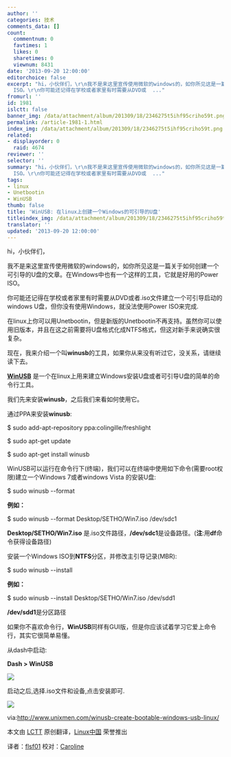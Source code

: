 ```yaml
---
author: ''
categories: 技术
comments_data: []
count:
  commentnum: 0
  favtimes: 1
  likes: 0
  sharetimes: 0
  viewnum: 8431
date: '2013-09-20 12:00:00'
editorchoice: false
excerpt: "hi，小伙伴们，\r\n我不是来这里宣传使用微软的windows的，如你所见这是一篇关于如何创建一个可引导的U盘的文章。在Windows中也有一个这样的工具，它就是好用的Power
  ISO。\r\n你可能还记得在学校或者家里有时需要从DVD或  ..."
fromurl: ''
id: 1981
islctt: false
banner_img: /data/attachment/album/201309/18/2346275t5ihf95criho59t.png
permalink: /article-1981-1.html
index_img: /data/attachment/album/201309/18/2346275t5ihf95criho59t.png
related:
- displayorder: 0
  raid: 4674
reviewer: ''
selector: ''
summary: "hi，小伙伴们，\r\n我不是来这里宣传使用微软的windows的，如你所见这是一篇关于如何创建一个可引导的U盘的文章。在Windows中也有一个这样的工具，它就是好用的Power
  ISO。\r\n你可能还记得在学校或者家里有时需要从DVD或  ..."
tags:
- linux
- Unetbootin
- WinUSB
thumb: false
title: 'WinUSB: 在linux上创建一个Windows的可引导的U盘'
titleindex_img: /data/attachment/album/201309/18/2346275t5ihf95criho59t.png
translator: ''
updated: '2013-09-20 12:00:00'
---
```


hi，小伙伴们，


我不是来这里宣传使用微软的windows的，如你所见这是一篇关于如何创建一个可引导的U盘的文章。在Windows中也有一个这样的工具，它就是好用的Power ISO。


你可能还记得在学校或者家里有时需要从DVD或者.iso文件建立一个可引导启动的windows U盘，但你没有使用Windows，就没法使用Power ISO来完成.


在linux上你可以用Unetbootin，但是新版的Unetbootin不再支持。虽然你可以使用旧版本，并且在这之前需要将U盘格式化成NTFS格式，但这对新手来说确实很复杂。


现在，我来介绍一个叫**winusb**的工具，如果你从来没有听过它，没关系，请继续读下去。


[**WinUSB**](http://congelli.eu/prog_info_winusb.html) 是一个在linux上用来建立Windows安装U盘或者可引导U盘的简单的命令行工具。


我们先来安装**winusb**，之后我们来看如何使用它。


通过PPA来安装**winusb**:


$ sudo add-apt-repository ppa:colingille/freshlight


$ sudo apt-get update


$ sudo apt-get install winusb


WinUSB可以运行在命令行下(终端)，我们可以在终端中使用如下命令(需要root权限)建立一个Windows 7或者windows Vista 的安装U盘:


$ sudo winusb --format


**例如：**


$ sudo winusb --format Desktop/SETHO/Win7.iso /dev/sdc1


**Desktop/SETHO/Win7.iso** 是.iso文件路径，**/dev/sdc1**是设备路径。(**注**:用**df**命令获得设备路径)


安装一个Windows ISO到**NTFS**分区，并修改主引导记录(MBR):


$ sudo winusb --install


**例如：**


$ sudo winusb --install Desktop/SETHO/Win7.iso /dev/sdd1


**/dev/sdd1**是分区路径


如果你不喜欢命令行，**WinUSB**同样有GUI版，但是你应该试着学习它爱上命令行，其实它很简单易懂。


从dash中启动:


**Dash > WinUSB**


 ![](/data/attachment/album/201309/18/2346275t5ihf95criho59t.png)


启动之后,选择.iso文件和设备,点击安装即可.


 ![](/data/attachment/album/201309/18/234644goihp3yzs8qyiupu.png)


 


via:<http://www.unixmen.com/winusb-create-bootable-windows-usb-linux/>


本文由 [LCTT](https://github.com/LCTT/TranslateProject) 原创翻译，[Linux中国](http://linux.cn/portal.php) 荣誉推出


译者：[flsf01](http://linux.cn/space/flsf01) 校对：[Caroline](http://linux.cn/space/14763)